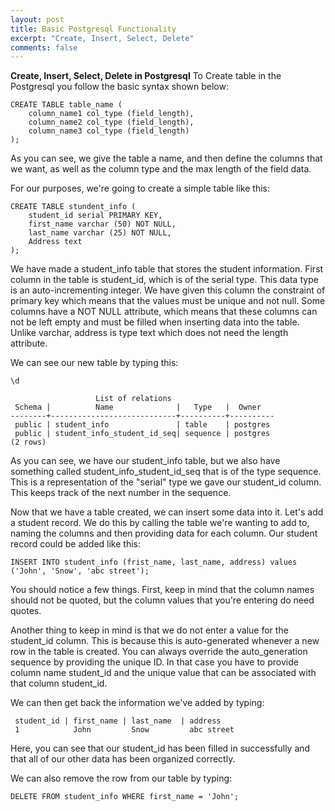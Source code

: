 ```yaml
---
layout: post
title: Basic Postgresql Functionality
excerpt: "Create, Insert, Select, Delete"
comments: false
---
```


**Create, Insert, Select, Delete in Postgresql**
To Create table in the Postgresql you follow the basic syntax shown below:

    CREATE TABLE table_name (
		column_name1 col_type (field_length),
        column_name2 col_type (field_length),
        column_name3 col_type (field_length)
    );


As you can see, we give the table a name, and then define the columns that we want, as well as the column type and the max length of the field data.

For our purposes, we're going to create a simple table like this:

    CREATE TABLE stundent_info (
        student_id serial PRIMARY KEY,
        first_name varchar (50) NOT NULL,
        last_name varchar (25) NOT NULL,
        Address text
    );
We have made a student_info table that stores the student information. First column in the table is student_id, which is of the serial type. This data type is an auto-incrementing integer. We have given this column the constraint of primary key which means that the values must be unique and not null.
Some columns have a NOT NULL attribute, which means that these columns can not be left empty and must be filled when inserting data into the table. Unlike varchar, address is type text which does not need the length attribute. 

We can see our new table by typing this:

    \d

                       List of relations
     Schema |          Name              |   Type   |  Owner   
    --------+----------------------------+----------+----------
     public | student_info               | table    | postgres
     public | student_info_student_id_seq| sequence | postgres
    (2 rows)

As you can see, we have our student_info  table, but we also have something called student_info_student_id_seq that is of the type sequence. This is a representation of the "serial" type we gave our student_id column. This keeps track of the next number in the sequence.

Now that we have a table created, we can insert some data into it.
Let's add a student record. We do this by calling the table we're wanting to add to, naming the columns and then providing data for each column. Our student record could be added like this:

    INSERT INTO student_info (frist_name, last_name, address) values ('John', 'Snow', 'abc street');
You should notice a few things. First, keep in mind that the column names should not be quoted, but the column values that you're entering do need quotes.

Another thing to keep in mind is that we do not enter a value for the student_id column. This is because this is auto-generated whenever a new row in the table is created. You can always override the auto_generation sequence by providing the unique ID. In that case you have to provide column name student_id and the unique value that can be associated with that column student_id.

 We can then get back the information we've added by typing:

     student_id	| first_name | last_name  | address
     1	          John         Snow         abc street

Here, you can see that our student_id has been filled in successfully and that all of our other data has been organized correctly.

We can also remove the row from our table by typing:

    DELETE FROM student_info WHERE first_name = 'John';

